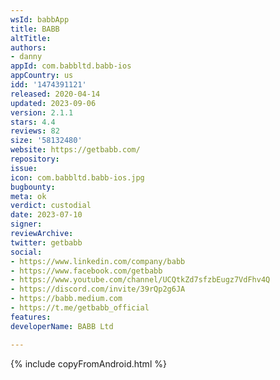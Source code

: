 ```yaml
---
wsId: babbApp
title: BABB
altTitle: 
authors:
- danny
appId: com.babbltd.babb-ios
appCountry: us
idd: '1474391121'
released: 2020-04-14
updated: 2023-09-06
version: 2.1.1
stars: 4.4
reviews: 82
size: '58132480'
website: https://getbabb.com/
repository: 
issue: 
icon: com.babbltd.babb-ios.jpg
bugbounty: 
meta: ok
verdict: custodial
date: 2023-07-10
signer: 
reviewArchive: 
twitter: getbabb
social:
- https://www.linkedin.com/company/babb
- https://www.facebook.com/getbabb
- https://www.youtube.com/channel/UCQtkZd7sfzbEugz7VdFhv4Q
- https://discord.com/invite/39rQp2g6JA
- https://babb.medium.com
- https://t.me/getbabb_official
features: 
developerName: BABB Ltd

---
```


{% include copyFromAndroid.html %}
